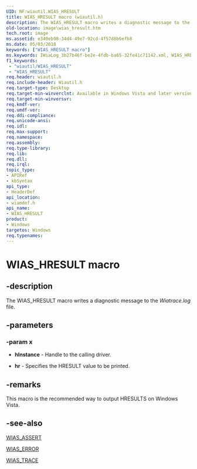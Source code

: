 ```yaml
---
UID: NF:wiautil.WIAS_HRESULT
title: WIAS_HRESULT macro (wiautil.h)
description: The WIAS_HRESULT macro writes a diagnostic message to the Wiatrace.log file.
old-location: image\wias_hresult.htm
tech.root: image
ms.assetid: e340eb98-34d4-49e7-92cd-4f57d8b6efb8
ms.date: 05/03/2018
keywords: ["WIAS_HRESULT macro"]
ms.keywords: IWiaLog_3b27b46f-be2e-4fdb-ba65-32fe41c71142.xml, WIAS_HRESULT, WIAS_HRESULT macro [Imaging Devices], image.wias_hresult, wiamdef/WIAS_HRESULT
f1_keywords:
 - "wiautil/WIAS_HRESULT"
 - "WIAS_HRESULT"
req.header: wiautil.h
req.include-header: Wiautil.h
req.target-type: Desktop
req.target-min-winverclnt: Available in Windows Vista and later versions of the operating system.
req.target-min-winversvr: 
req.kmdf-ver: 
req.umdf-ver: 
req.ddi-compliance: 
req.unicode-ansi: 
req.idl: 
req.max-support: 
req.namespace: 
req.assembly: 
req.type-library: 
req.lib: 
req.dll: 
req.irql: 
topic_type:
- APIRef
- kbSyntax
api_type:
- HeaderDef
api_location:
- wiamdef.h
api_name:
- WIAS_HRESULT
product:
- Windows
targetos: Windows
req.typenames: 
---
```


# WIAS_HRESULT macro

## -description

The WIAS_HRESULT macro writes a diagnostic message to the *Wiatrace.log* file.

## -parameters

### -param x

- **hInstance** - Handle to the calling driver.

- **hr** - Specifies the HRESULT value to be printed.

## -remarks

This macro is the recommended way to output HRESULTS on Windows Vista.

## -see-also

[WIAS_ASSERT](https://docs.microsoft.com/windows-hardware/drivers/ddi/wiamdef/nf-wiamdef-wias_assert)

[WIAS_ERROR](https://docs.microsoft.com/windows-hardware/drivers/ddi/wiamdef/nf-wiamdef-wias_error)

[WIAS_TRACE](https://docs.microsoft.com/windows-hardware/drivers/ddi/wiamdef/nf-wiamdef-wias_trace)
